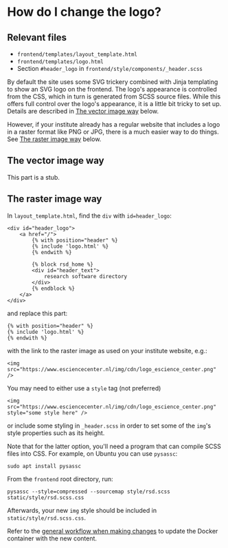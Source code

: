 # How do I change the logo?

## Relevant files

- `frontend/templates/layout_template.html`
- `frontend/templates/logo.html`
- Section `#header_logo` in `frontend/style/components/_header.scss`


By default the site uses some SVG trickery combined with Jinja templating to
show an SVG logo on the frontend. The logo's appearance is controlled from the
CSS, which in turn is generated from SCSS source files. While this offers full
control over the logo's appearance, it is a little bit tricky to set up. Details
are described in [The vector image way](#the-vector-image-way) below.

However, if your institute already has a regular website that includes a logo in
a raster format like PNG or JPG, there is a much easier way to do things. See
[The raster image way](#the-raster-image-way) below.

## The vector image way

This part is a stub.

## The raster image way


In `layout_template.html`, find the `div` with `id=header_logo`:

```html+jinja
<div id="header_logo">
    <a href="/">
        {% with position="header" %}
        {% include 'logo.html' %}
        {% endwith %}

        {% block rsd_home %}
        <div id="header_text">
            research software directory
        </div>
        {% endblock %}
    </a>
</div>
```
and replace this part:
 
```html+jinja
{% with position="header" %}
{% include 'logo.html' %}
{% endwith %}
```

with the link to the raster image as used on your institute website, e.g.:

```html+jinja
<img src="https://www.esciencecenter.nl/img/cdn/logo_escience_center.png" />
```

You may need to either use a `style` tag (not preferred)

```html+jinja
<img src="https://www.esciencecenter.nl/img/cdn/logo_escience_center.png" style="some style here" />
```

or include some styling in `_header.scss` in order to set some of the `img`'s style properties such as its height. 

Note that for the latter option, you'll need a program that can compile SCSS
files into CSS. For example, on Ubuntu you can use `pysassc`:

```shell
sudo apt install pysassc
```

From the `frontend` root directory, run:

```shell
pysassc --style=compressed --sourcemap style/rsd.scss static/style/rsd.scss.css
```

Afterwards, your new `img` style should be included in `static/style/rsd.scss.css`.

Refer to the [general workflow when making changes](/README.md#general-workflow-when-making-changes) to update the Docker container with the new content.
